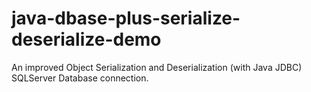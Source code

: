 # java-dbase-plus-serialize-deserialize-demo
An improved Object Serialization and Deserialization (with Java JDBC) SQLServer Database connection.
